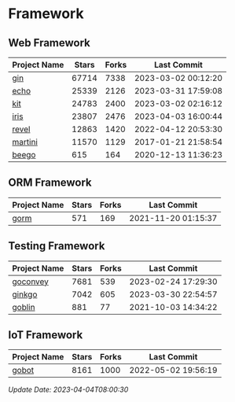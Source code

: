 # Framework

## Web Framework
| Project Name | Stars | Forks | Last Commit |
| ------------ | ----- | ----- | ----------- |
| [gin](https://github.com/gin-gonic/gin) | 67714 | 7338 | 2023-03-02 00:12:20 |
| [echo](https://github.com/labstack/echo) | 25339 | 2126 | 2023-03-31 17:59:08 |
| [kit](https://github.com/go-kit/kit) | 24783 | 2400 | 2023-03-02 02:16:12 |
| [iris](https://github.com/kataras/iris) | 23807 | 2476 | 2023-04-03 16:00:44 |
| [revel](https://github.com/revel/revel) | 12863 | 1420 | 2022-04-12 20:53:30 |
| [martini](https://github.com/go-martini/martini) | 11570 | 1129 | 2017-01-21 21:58:54 |
| [beego](https://github.com/astaxie/beego) | 615 | 164 | 2020-12-13 11:36:23 |

## ORM Framework
| Project Name | Stars | Forks | Last Commit |
| ------------ | ----- | ----- | ----------- |
| [gorm](https://github.com/jinzhu/gorm) | 571 | 169 | 2021-11-20 01:15:37 |

## Testing Framework
| Project Name | Stars | Forks | Last Commit |
| ------------ | ----- | ----- | ----------- |
| [goconvey](https://github.com/smartystreets/goconvey) | 7681 | 539 | 2023-02-24 17:29:30 |
| [ginkgo](https://github.com/onsi/ginkgo) | 7042 | 605 | 2023-03-30 22:54:57 |
| [goblin](https://github.com/franela/goblin) | 881 | 77 | 2021-10-03 14:34:22 |

## IoT Framework
| Project Name | Stars | Forks | Last Commit |
| ------------ | ----- | ----- | ----------- |
| [gobot](https://github.com/hybridgroup/gobot) | 8161 | 1000 | 2022-05-02 19:56:19 |

*Update Date: 2023-04-04T08:00:30*